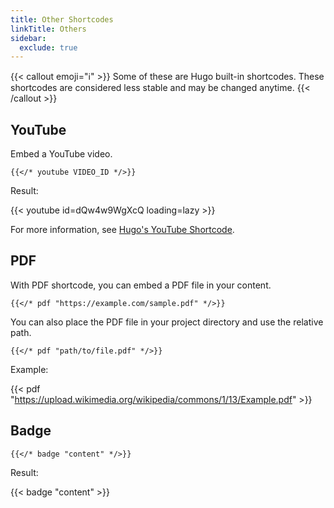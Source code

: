 ```yaml
---
title: Other Shortcodes
linkTitle: Others
sidebar:
  exclude: true
---
```


{{< callout emoji="ℹ️" >}}
  Some of these are Hugo built-in shortcodes.
  These shortcodes are considered less stable and may be changed anytime.
{{< /callout >}}

## YouTube

Embed a YouTube video.

```
{{</* youtube VIDEO_ID */>}}
```

Result:

{{< youtube id=dQw4w9WgXcQ loading=lazy >}}

For more information, see [Hugo's YouTube Shortcode](https://gohugo.io/content-management/shortcodes/#youtube).

## PDF

With PDF shortcode, you can embed a PDF file in your content.

```
{{</* pdf "https://example.com/sample.pdf" */>}}
```

You can also place the PDF file in your project directory and use the relative path.

```
{{</* pdf "path/to/file.pdf" */>}}
```

Example:

{{< pdf "https://upload.wikimedia.org/wikipedia/commons/1/13/Example.pdf" >}}

## Badge

```
{{</* badge "content" */>}}
```

Result:

{{< badge "content" >}}
